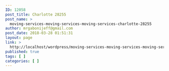 ```yaml
---
ID: 12058
post_title: Charlotte 28255
post_name: >
  moving-services-moving-services-moving-services-charlotte-28255
author: mrgabonijeff@gmail.com
post_date: 2018-03-28 01:51:31
layout: page
link: >
  http://localhost/wordpress/moving-services-moving-services-moving-services-charlotte-28255/
published: true
tags: [ ]
categories: [ ]
---
```

